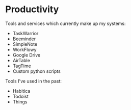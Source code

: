 # Productivity

Tools and services which currently make up my systems:

* TaskWarrior
* Beeminder
* SimpleNote
* WorkFlowy
* Google Drive
* AirTable
* TagTime
* Custom python scripts

Tools I've used in the past:

* Habitica
* Todoist
* Things

